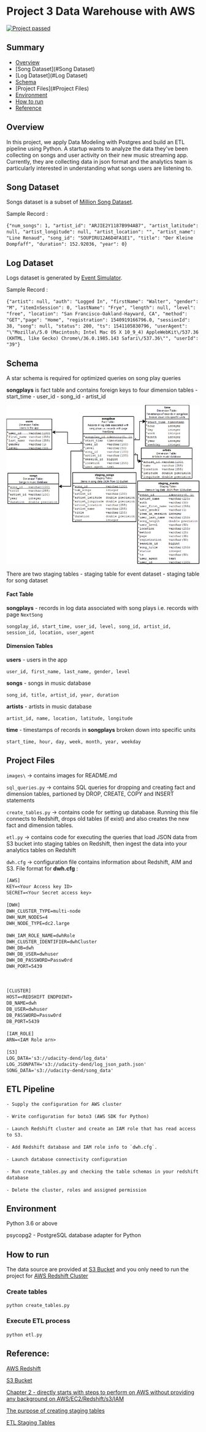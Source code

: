 
# Project 3 Data Warehouse with AWS

[![Project passed](https://img.shields.io/badge/project-passed-success.svg)](https://img.shields.io/badge/project-passed-success.svg)

## Summary
* [Overview](#Overview)
* [Song Dataset](#Song Dataset)
* [Log Dataset](#Log Dataset)
* [Schema](#Schema)
* [Project Files](#Project Files)
* [Environment](#Environment)
* [How to run](#How-to-run)
* [Reference](#Reference)
 
 

## **Overview**
In this project, we apply Data Modeling with Postgres and build an ETL pipeline using Python. A startup wants to analyze the data they've been collecting on songs and user activity on their new music streaming app. Currently, they are collecting data in json format and the analytics team is particularly interested in understanding what songs users are listening to.


## **Song Dataset**
Songs dataset is a subset of [Million Song Dataset](http://millionsongdataset.com/).

Sample Record :
```
{"num_songs": 1, "artist_id": "ARJIE2Y1187B994AB7", "artist_latitude": null, "artist_longitude": null, "artist_location": "", "artist_name": "Line Renaud", "song_id": "SOUPIRU12A6D4FA1E1", "title": "Der Kleine Dompfaff", "duration": 152.92036, "year": 0}
```

## **Log Dataset**
Logs dataset is generated by [Event Simulator](https://github.com/Interana/eventsim).

Sample Record :
```
{"artist": null, "auth": "Logged In", "firstName": "Walter", "gender": "M", "itemInSession": 0, "lastName": "Frye", "length": null, "level": "free", "location": "San Francisco-Oakland-Hayward, CA", "method": "GET","page": "Home", "registration": 1540919166796.0, "sessionId": 38, "song": null, "status": 200, "ts": 1541105830796, "userAgent": "\"Mozilla\/5.0 (Macintosh; Intel Mac OS X 10_9_4) AppleWebKit\/537.36 (KHTML, like Gecko) Chrome\/36.0.1985.143 Safari\/537.36\"", "userId": "39"}
```


## Schema

A star schema is required for optimized queries on song play queries

**songplays** is fact table and contains foreign keys to four dimension tables
    - start_time 
    - user_id
    - song_id
    - artist_id
    
    
![schema](./images/SongPlayAnalysis.png)


There are two staging tables 
    - staging table for event dataset
    - staging table for song dataset
    
#### Fact Table 
**songplays** - records in log data associated with song plays i.e. records with page `NextSong`

```
songplay_id, start_time, user_id, level, song_id, artist_id, session_id, location, user_agent
```

#### Dimension Tables
**users**  - users in the app
```
user_id, first_name, last_name, gender, level
```
**songs**  - songs in music database
```
song_id, title, artist_id, year, duration
```
**artists**  - artists in music database
```
artist_id, name, location, latitude, longitude
```
**time**  - timestamps of records in  **songplays**  broken down into specific units
```
start_time, hour, day, week, month, year, weekday
```

## Project Files

```images\``` -> contains images for README.md 

```sql_queries.py``` -> contains SQL queries for dropping and creating fact and dimension tables, partioned by DROP, CREATE, COPY and INSERT statements 

```create_tables.py``` -> contains code for setting up database. Running this file connects to Redshift, drops old tables (if exist) and also creates the new fact and dimension tables.

```etl.py``` -> contains code for executing the queries that load JSON data from S3 bucket into staging tables on Redshift, then ingest the data  into your analytics tables on Redshift


```dwh.cfg``` -> configuration file contains information about Redshift, AIM and S3. File format for **dwh.cfg** :

```
[AWS]
KEY=<Your Access key ID>
SECRET=<Your Secret access key>

[DWH] 
DWH_CLUSTER_TYPE=multi-node
DWH_NUM_NODES=4
DWH_NODE_TYPE=dc2.large

DWH_IAM_ROLE_NAME=dwhRole
DWH_CLUSTER_IDENTIFIER=dwhCluster
DWH_DB=dwh
DWH_DB_USER=dwhuser
DWH_DB_PASSWORD=Passw0rd
DWH_PORT=5439



[CLUSTER]
HOST=<REDSHIFT ENDPOINT>
DB_NAME=dwh
DB_USER=dwhuser
DB_PASSWORD=Passw0rd
DB_PORT=5439

[IAM_ROLE]
ARN=<IAM Role arn>

[S3]
LOG_DATA='s3://udacity-dend/log_data'
LOG_JSONPATH='s3://udacity-dend/log_json_path.json'
SONG_DATA='s3://udacity-dend/song_data'
```

## ETL Pipeline

    - Supply the configuration for AWS cluster 
    
    - Write configuration for boto3 (AWS SDK for Python)
    
    - Launch Redshift cluster and create an IAM role that has read access to S3.

    - Add Redshift database and IAM role info to `dwh.cfg`.

    - Launch database connectivity configuration 
    
    - Run create_tables.py and checking the table schemas in your redshift database
    
    - Delete the cluster, roles and assigned permission 
    
## Environment 
Python 3.6 or above

psycopg2 - PostgreSQL database adapter for Python


## How to run

The data source are provided at [S3 Bucket](https://aws.amazon.com/en/s3/) and you only need to run the project for [AWS Redshift Cluster](https://aws.amazon.com/en/redshift/)


### Create tables
```python create_tables.py ``` 

### Execute ETL process
```python etl.py ``` 




 ## Reference: 
[AWS Redshift](https://aws.amazon.com/redshift/getting-started/?p=rs&bttn=hero&exp=b)

[S3 Bucket](https://aws.amazon.com/s3/)

[Chapter 2 - directly starts with steps to perform on AWS without providing any background on AWS/EC2/Redshift/s3/IAM](https://knowledge.udacity.com/questions/147988)

[The purpose of creating staging tables](https://knowledge.udacity.com/questions/124682)

[ETL Staging Tables](https://www.timmitchell.net/post/2017/06/14/etl-staging-tables/)

